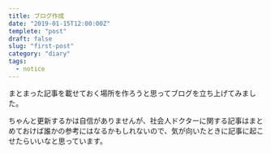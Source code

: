 ```yaml
---
title: ブログ作成
date: "2019-01-15T12:00:00Z"
templete: "post"
draft: false
slug: "first-post"
category: "diary"
tags:
  - notice
---
```


まとまった記事を載せておく場所を作ろうと思ってブログを立ち上げてみました。

ちゃんと更新するかは自信がありませんが、社会人ドクターに関する記事はまとめておけば誰かの参考にはなるかもしれないので、気が向いたときに記事に起こせたらいいなと思っています。
